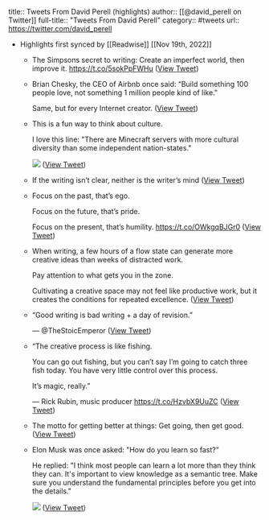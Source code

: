 title:: Tweets From David Perell (highlights)
author:: [[@david_perell on Twitter]]
full-title:: "Tweets From David Perell"
category:: #tweets
url:: https://twitter.com/david_perell

- Highlights first synced by [[Readwise]] [[Nov 19th, 2022]]
	- The Simpsons secret to writing: Create an imperfect world, then improve it. https://t.co/5sokPpFWHu ([View Tweet](https://twitter.com/david_perell/status/1389041280542461961))
	- Brian Chesky, the CEO of Airbnb once said: “Build something 100 people love, not something 1 million people kind of like."
	  
	  Same, but for every Internet creator. ([View Tweet](https://twitter.com/david_perell/status/1399222085155688450))
	- This is a fun way to think about culture.
	  
	  I love this line: "There are Minecraft servers with more cultural diversity than some independent nation-states." 
	  
	  ![](https://pbs.twimg.com/media/E2wHYnjWYAM8Unc.jpg) ([View Tweet](https://twitter.com/david_perell/status/1399501951646248963))
	- If the writing isn’t clear, neither is the writer’s mind ([View Tweet](https://twitter.com/david_perell/status/1401386451674320896))
	- Focus on the past, that’s ego.
	  
	  Focus on the future, that’s pride. 
	  
	  Focus on the present, that’s humility. https://t.co/OWkgqBJGr0 ([View Tweet](https://twitter.com/david_perell/status/1416642821663035396))
	- When writing, a few hours of a flow state can generate more creative ideas than weeks of distracted work.
	  
	  Pay attention to what gets you in the zone.
	  
	  Cultivating a creative space may not feel like productive work, but it creates the conditions for repeated excellence. ([View Tweet](https://twitter.com/david_perell/status/1426726070653526019))
	- “Good writing is bad writing + a day of revision.”
	  
	  — @TheStoicEmperor ([View Tweet](https://twitter.com/david_perell/status/1426727197579034625))
	- “The creative process is like fishing.
	  
	  You can go out fishing, but you can’t say I’m going to catch three fish today. You have very little control over this process. 
	  
	  It’s magic, really.”
	  
	  — Rick Rubin, music producer https://t.co/HzvbX9UuZC ([View Tweet](https://twitter.com/david_perell/status/1457917627603562501))
	- The motto for getting better at things: Get going, then get good. ([View Tweet](https://twitter.com/david_perell/status/1461526006938886145))
	- Elon Musk was once asked: "How do you learn so fast?"
	  
	  He replied: "I think most people can learn a lot more than they think they can. It's important to view knowledge as a semantic tree. Make sure you understand the fundamental principles before you get into the details." 
	  
	  ![](https://pbs.twimg.com/media/FQkX_UrXwAQGWNy.png) ([View Tweet](https://twitter.com/david_perell/status/1515769218955886597))